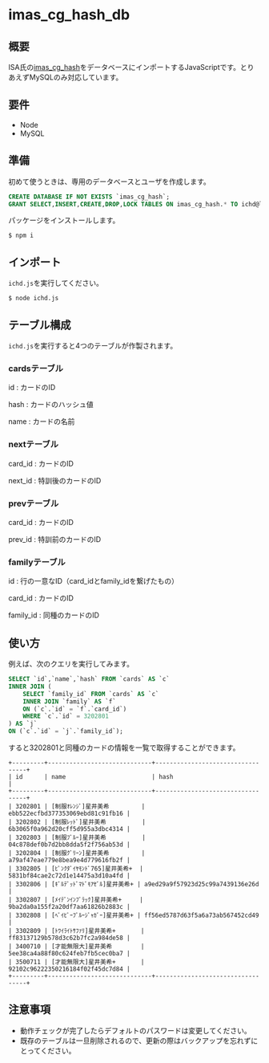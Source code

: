 # imas_cg_hash_db

## 概要

ISA氏の[imas_cg_hash](https://github.com/isaisstillalive/imas_cg_hash)をデータベースにインポートするJavaScriptです。とりあえずMySQLのみ対応しています。

## 要件

- Node
- MySQL

## 準備

初めて使うときは、専用のデータベースとユーザを作成します。

```sql
CREATE DATABASE IF NOT EXISTS `imas_cg_hash`;
GRANT SELECT,INSERT,CREATE,DROP,LOCK TABLES ON imas_cg_hash.* TO ichd@localhost IDENTIFIED BY 'EEXvM/Yc';
```

パッケージをインストールします。

```console
$ npm i
```

## インポート

`ichd.js`を実行してください。

```console
$ node ichd.js
```

## テーブル構成

`ichd.js`を実行すると4つのテーブルが作製されます。

### cardsテーブル

id
: カードのID

hash
: カードのハッシュ値

name
: カードの名前

### nextテーブル

card_id
: カードのID

next_id
: 特訓後のカードのID

### prevテーブル

card_id
: カードのID

prev_id
: 特訓前のカードのID

### familyテーブル

id
: 行の一意なID（card_idとfamily_idを繋げたもの）

card_id
: カードのID

family_id
: 同種のカードのID

## 使い方

例えば、次のクエリを実行してみます。

```sql
SELECT `id`,`name`,`hash` FROM `cards` AS `c`
INNER JOIN (
    SELECT `family_id` FROM `cards` AS `c`
    INNER JOIN `family` AS `f`
    ON (`c`.`id` = `f`.`card_id`)
    WHERE `c`.`id` = 3202801
) AS `j`
ON (`c`.`id` = `j`.`family_id`);
```

すると3202801と同種のカードの情報を一覧で取得することができます。

```console
+---------+-----------------------------+----------------------------------+
| id      | name                        | hash                             |
+---------+-----------------------------+----------------------------------+
| 3202801 | [制服ｵﾚﾝｼﾞ]星井美希         | ebb522ecfbd377353069ebd81c91fb16 |
| 3202802 | [制服ﾚｯﾄﾞ]星井美希          | 6b3065f0a962d20cff5d955a3dbc4314 |
| 3202803 | [制服ﾌﾞﾙｰ]星井美希          | 04c878def0b7d2bb8dda5f2f756ab53d |
| 3202804 | [制服ｸﾞﾘｰﾝ]星井美希         | a79af47eae779e8bea9e4d779616fb2f |
| 3302805 | [ﾋﾟﾝｸﾀﾞｲﾔﾓﾝﾄﾞ765]星井美希+  | 5831bf84cae2c72d1e14475a3d10a4fd |
| 3302806 | [ｷﾞﾙﾃﾞｯﾄﾞﾏﾄﾞﾓｱｾﾞﾙ]星井美希+ | a9ed29a9f57923d25c99a7439136e26d |
| 3302807 | [ﾒｲﾃﾞﾝｲﾝﾌﾞﾗｯｸ]星井美希+     | 9ba2da0a155f2a20df7aa61826b2883c |
| 3302808 | [ﾍﾞｲﾋﾞｰﾌﾞﾙｰｼﾞｬｶﾞｰ]星井美希+ | ff56ed5787d63f5a6a73ab567452cd49 |
| 3302809 | [ﾄﾜｲﾗｲﾄｻﾌｧﾘ]星井美希+       | ff83137129b578d3c62b7fc2a984de58 |
| 3400710 | [才能無限大]星井美希        | 5ee38ca4a88f80c624feb7fb5cec0ba7 |
| 3500711 | [才能無限大]星井美希+       | 92102c96222350216184f02f45dc7d84 |
+---------+-----------------------------+----------------------------------+
```

## 注意事項

- 動作チェックが完了したらデフォルトのパスワードは変更してください。
- 既存のテーブルは一旦削除されるので、更新の際はバックアップを忘れずにとってください。
